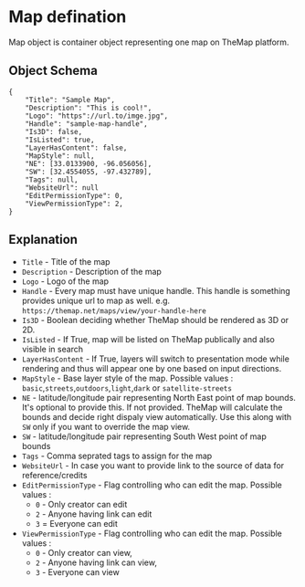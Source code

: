 # Map defination

Map object is container object representing one map on TheMap platform.

## Object Schema

    {
        "Title": "Sample Map",
        "Description": "This is cool!",
        "Logo": "https"://url.to/imge.jpg",
        "Handle": "sample-map-handle",
        "Is3D": false,
        "IsListed": true,
        "LayerHasContent": false,
        "MapStyle": null,
        "NE": [33.0133900, -96.056056],
        "SW": [32.4554055, -97.432789],
        "Tags": null,
        "WebsiteUrl": null
        "EditPermissionType": 0,
        "ViewPermissionType": 2,
    }

## Explanation

* `Title` - Title of the map
* `Description` - Description of the map
* `Logo` - Logo of the map
* `Handle` - Every map must have unique handle. This handle is something provides unique url to map as well. e.g. `https://themap.net/maps/view/your-handle-here`
* `Is3D` - Boolean deciding whether TheMap should be rendered as 3D or 2D.
* `IsListed` - If True, map will be listed on TheMap publically and also visible in search
* `LayerHasContent` - If True, layers will switch to presentation mode while rendering and thus will appear one by one based on input directions.
* `MapStyle` - Base layer style of the map. Possible values : `basic`,`streets`,`outdoors`,`light`,`dark` or `satellite-streets`
* `NE` - latitude/longitude pair representing North East point of map bounds. It's optional to provide this. If not provided. TheMap will calculate the bounds and decide right dispaly view automatically. Use this along with `SW` only if you want to override the map view.
* `SW` - latitude/longitude pair representing South West point of map bounds
* `Tags` - Comma seprated tags to assign for the map
* `WebsiteUrl` - In case you want to provide link to the source of data for reference/credits
* `EditPermissionType` - Flag controlling who can edit the map. Possible values : 
    * `0` - Only creator can edit
    * `2` - Anyone having link can edit
    * `3` = Everyone can edit
* `ViewPermissionType` - Flag controlling who can edit the map. Possible values : 
    * `0` - Only creator can view,
    * `2` - Anyone having link can view, 
    * `3` - Everyone can view